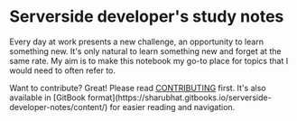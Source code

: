 # Serverside developer's study notes

Every day at work presents a new challenge, an opportunity to learn something new. It's only natural to learn something new and forget at the same rate. My aim is to make this notebook my go-to place for topics that I would need to often refer to.

Want to contribute? Great! Please read [CONTRIBUTING](https://github.com/sharubhat/serverside-developer-notes/blob/master/CONTRIBUTING.md) first.  It's also available in \[GitBook format\]\(https:\/\/sharubhat.gitbooks.io\/serverside-developer-notes\/content\/\) for easier reading and navigation. 

